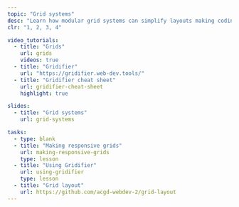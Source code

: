 ```yaml
---
topic: "Grid systems"
desc: "Learn how modular grid systems can simplify layouts making coding more efficient."
clr: "1, 2, 3, 4"

video_tutorials:
  - title: "Grids"
    url: grids
    videos: true
  - title: "Gridifier"
    url: "https://gridifier.web-dev.tools/"
  - title: "Gridifier cheat sheet"
    url: gridifier-cheat-sheet
    highlight: true

slides:
  - title: "Grid systems"
    url: grid-systems

tasks:
  - type: blank
  - title: "Making responsive grids"
    url: making-responsive-grids
    type: lesson
  - title: "Using Gridifier"
    url: using-gridifier
    type: lesson
  - title: "Grid layout"
    url: https://github.com/acgd-webdev-2/grid-layout
---
```

